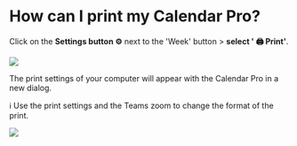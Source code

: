 # How can I print my Calendar Pro?

<p class="no-margin">Click on the <b>Settings button ⚙️</b> next to the 'Week' button &gt; <b>select ' 🖨️ Print'</b>.</p>
<p class="no-margin"></p>
<div class="intercom-container"><img src="/assets/img/teams-pro/image_110.png"></div><p class="no-margin">The print settings of your computer will appear with the Calendar Pro in a new dialog.</p>
<p class="no-margin"></p>
<p class="no-margin">ℹ️ Use the print settings and the Teams zoom to change the format of the print.</p>
<p class="no-margin"></p>
<div class="intercom-container"><img src="/assets/img/teams-pro/image_111.png"></div><p class="no-margin"></p>

<Hubspot />
<Clarity />
<GoogleAnalytics />

